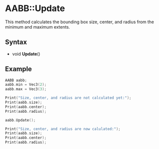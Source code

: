 # AABB::Update #
This method calculates the bounding box size, center, and radius from the minimum and maximum extents.

## Syntax ##
- void **Update**()

## Example ##
```c++
AABB aabb;
aabb.min = Vec3(2);
aabb.max = Vec3(3);

Print("Size, center, and radius are not calculated yet:");
Print(aabb.size);
Print(aabb.center);
Print(aabb.radius);

aabb.Update();

Print("Size, center, and radius are now calulated:");
Print(aabb.size);
Print(aabb.center);
Print(aabb.radius);
```
